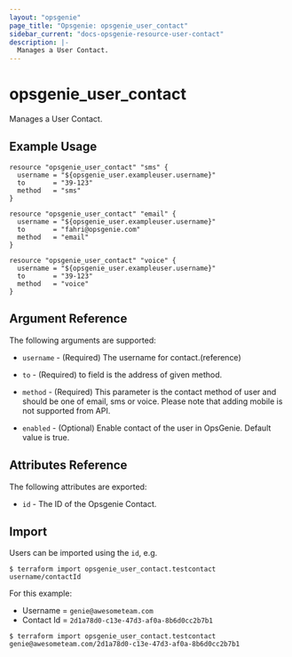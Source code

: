 ```yaml
---
layout: "opsgenie"
page_title: "Opsgenie: opsgenie_user_contact"
sidebar_current: "docs-opsgenie-resource-user-contact"
description: |-
  Manages a User Contact.
---
```


# opsgenie_user_contact

Manages a User Contact.

## Example Usage

```hcl
resource "opsgenie_user_contact" "sms" {
  username = "${opsgenie_user.exampleuser.username}"
  to       = "39-123"
  method   = "sms"
}

resource "opsgenie_user_contact" "email" {
  username = "${opsgenie_user.exampleuser.username}"
  to       = "fahri@opsgenie.com"
  method   = "email"
}

resource "opsgenie_user_contact" "voice" {
  username = "${opsgenie_user.exampleuser.username}"
  to       = "39-123"
  method   = "voice"
}
```

## Argument Reference

The following arguments are supported:

* `username` - (Required) The username for contact.(reference)

* `to` - (Required) to field is the address of given method.
                    
* `method` - (Required) This parameter is the contact method of user and should be one of email, sms or voice. Please note that adding mobile is not supported from API.

* `enabled` - (Optional) Enable contact of the user in OpsGenie. Default value is true.


## Attributes Reference

The following attributes are exported:

* `id` - The ID of the Opsgenie Contact.

## Import

Users can be imported using the `id`, e.g.

`$ terraform import opsgenie_user_contact.testcontact username/contactId`

For this example:
- Username = `genie@awesometeam.com` 
- Contact Id = `2d1a78d0-c13e-47d3-af0a-8b6d0cc2b7b1`

`$ terraform import opsgenie_user_contact.testcontact genie@awesometeam.com/2d1a78d0-c13e-47d3-af0a-8b6d0cc2b7b1`
